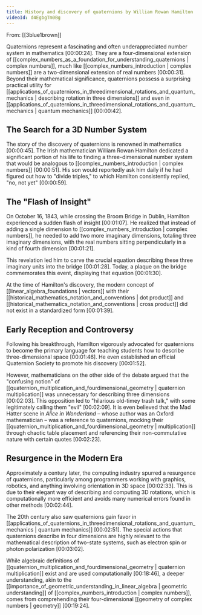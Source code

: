 ```yaml
---
title: History and discovery of quaternions by William Rowan Hamilton
videoId: d4EgbgTm0Bg
---
```


From: [[3blue1brown]] <br/> 

Quaternions represent a fascinating and often underappreciated number system in mathematics <a class="yt-timestamp" data-t="00:00:24">[00:00:24]</a>. They are a four-dimensional extension of [[complex_numbers_as_a_foundation_for_understanding_quaternions | complex numbers]], much like [[complex_numbers_introduction | complex numbers]] are a two-dimensional extension of real numbers <a class="yt-timestamp" data-t="00:00:31">[00:00:31]</a>. Beyond their mathematical significance, quaternions possess a surprising practical utility for [[applications_of_quaternions_in_threedimensional_rotations_and_quantum_mechanics | describing rotation in three dimensions]] and even in [[applications_of_quaternions_in_threedimensional_rotations_and_quantum_mechanics | quantum mechanics]] <a class="yt-timestamp" data-t="00:00:42">[00:00:42]</a>.

## The Search for a 3D Number System

The story of the discovery of quaternions is renowned in mathematics <a class="yt-timestamp" data-t="00:00:45">[00:00:45]</a>. The Irish mathematician William Rowan Hamilton dedicated a significant portion of his life to finding a three-dimensional number system that would be analogous to [[complex_numbers_introduction | complex numbers]] <a class="yt-timestamp" data-t="00:00:51">[00:00:51]</a>. His son would reportedly ask him daily if he had figured out how to "divide triples," to which Hamilton consistently replied, "no, not yet" <a class="yt-timestamp" data-t="00:00:59">[00:00:59]</a>.

## The "Flash of Insight"

On October 16, 1843, while crossing the Broom Bridge in Dublin, Hamilton experienced a sudden flash of insight <a class="yt-timestamp" data-t="00:01:07">[00:01:07]</a>. He realized that instead of adding a single dimension to [[complex_numbers_introduction | complex numbers]], he needed to add two more imaginary dimensions, totaling three imaginary dimensions, with the real numbers sitting perpendicularly in a kind of fourth dimension <a class="yt-timestamp" data-t="00:01:21">[00:01:21]</a>.

This revelation led him to carve the crucial equation describing these three imaginary units into the bridge <a class="yt-timestamp" data-t="00:01:28">[00:01:28]</a>. Today, a plaque on the bridge commemorates this event, displaying that equation <a class="yt-timestamp" data-t="00:01:30">[00:01:30]</a>.

At the time of Hamilton's discovery, the modern concept of [[linear_algebra_foundations | vectors]] with their [[historical_mathematics_notation_and_conventions | dot product]] and [[historical_mathematics_notation_and_conventions | cross product]] did not exist in a standardized form <a class="yt-timestamp" data-t="00:01:39">[00:01:39]</a>.

## Early Reception and Controversy

Following his breakthrough, Hamilton vigorously advocated for quaternions to become the primary language for teaching students how to describe three-dimensional space <a class="yt-timestamp" data-t="00:01:46">[00:01:46]</a>. He even established an official Quaternion Society to promote his discovery <a class="yt-timestamp" data-t="00:01:52">[00:01:52]</a>.

However, mathematicians on the other side of the debate argued that the "confusing notion" of [[quaternion_multiplication_and_fourdimensional_geometry | quaternion multiplication]] was unnecessary for describing three dimensions <a class="yt-timestamp" data-t="00:02:03">[00:02:03]</a>. This opposition led to "hilarious old-timey trash talk," with some legitimately calling them "evil" <a class="yt-timestamp" data-t="00:02:09">[00:02:09]</a>. It is even believed that the Mad Hatter scene in *Alice in Wonderland* – whose author was an Oxford mathematician – was a reference to quaternions, mocking their [[quaternion_multiplication_and_fourdimensional_geometry | multiplication]] through chaotic table placement and referencing their non-commutative nature with certain quotes <a class="yt-timestamp" data-t="00:02:23">[00:02:23]</a>.

## Resurgence in the Modern Era

Approximately a century later, the computing industry spurred a resurgence of quaternions, particularly among programmers working with graphics, robotics, and anything involving orientation in 3D space <a class="yt-timestamp" data-t="00:02:33">[00:02:33]</a>. This is due to their elegant way of describing and computing 3D rotations, which is computationally more efficient and avoids many numerical errors found in other methods <a class="yt-timestamp" data-t="00:02:44">[00:02:44]</a>.

The 20th century also saw quaternions gain favor in [[applications_of_quaternions_in_threedimensional_rotations_and_quantum_mechanics | quantum mechanics]] <a class="yt-timestamp" data-t="00:02:51">[00:02:51]</a>. The special actions that quaternions describe in four dimensions are highly relevant to the mathematical description of two-state systems, such as electron spin or photon polarization <a class="yt-timestamp" data-t="00:03:02">[00:03:02]</a>.

While algebraic definitions of [[quaternion_multiplication_and_fourdimensional_geometry | quaternion multiplication]] exist and are used computationally <a class="yt-timestamp" data-t="00:18:46">[00:18:46]</a>, a deeper understanding, akin to the [[importance_of_geometric_understanding_in_linear_algebra | geometric understanding]] of [[complex_numbers_introduction | complex numbers]], comes from comprehending their four-dimensional [[geometry of complex numbers | geometry]] <a class="yt-timestamp" data-t="00:19:24">[00:19:24]</a>.